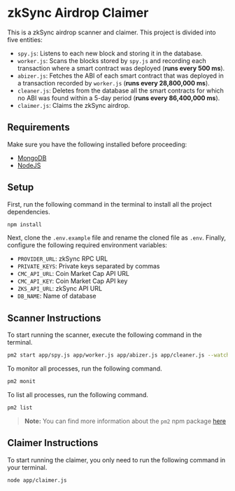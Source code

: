 # zkSync Airdrop Claimer

This is a zkSync airdrop scanner and claimer. This project is divided into five entities:

- `spy.js`: Listens to each new block and storing it in the database.
- `worker.js`: Scans the blocks stored by `spy.js` and recording each transaction where a smart contract was deployed (**runs every 500 ms**).
- `abizer.js`: Fetches the ABI of each smart contract that was deployed in a transaction recorded by `worker.js` (**runs every 28,800,000 ms**).
- `cleaner.js`: Deletes from the database all the smart contracts for which no ABI was found within a 5-day period (**runs every 86,400,000 ms**).
- `claimer.js`: Claims the zkSync airdrop.

## Requirements

Make sure you have the following installed before proceeding:

- [MongoDB](https://www.mongodb.com/try/download/community)
- [NodeJS](https://nodejs.org/en/download/)

## Setup

First, run the following command in the terminal to install all the project dependencies.

```zsh
npm install
```

Next, clone the `.env.example` file and rename the cloned file as `.env`. Finally, configure the following required environment variables:

- `PROVIDER_URL`: zkSync RPC URL
- `PRIVATE_KEYS`: Private keys separated by commas
- `CMC_API_URL`: Coin Market Cap API URL
- `CMC_API_KEY`: Coin Market Cap API key
- `ZKS_API_URL`: zkSync API URL
- `DB_NAME`: Name of database

## Scanner Instructions

To start running the scanner, execute the following command in the terminal.

```zsh
pm2 start app/spy.js app/worker.js app/abizer.js app/cleaner.js --watch app/
```

To monitor all processes, run the following command.

```zsh
pm2 monit
```

To list all processes, run the following command.

```zsh
pm2 list
```

> **Note:** You can find more information about the `pm2` npm package [here](https://pm2.keymetrics.io/docs/usage/quick-start/)

## Claimer Instructions

To start running the claimer, you only need to run the following command in your terminal.

```zsh
node app/claimer.js
```
